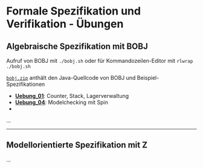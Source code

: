 Formale Spezifikation und Verifikation - Übungen
================================================

## Algebraische Spezifikation mit BOBJ

Aufruf von BOBJ mit `./bobj.sh` oder für Kommandozeilen-Editor mit `rlwrap ./bobj.sh`

[`bobj.zip`](bobj.zip) anthält den Java-Quellcode von BOBJ und Beispiel-Spezifikationen

- [**Uebung_01**](Uebung_01/Uebung_01.pdf): Counter, Stack, Lagerverwaltung
- [**Uebung_04**](Uebung_01/Uebung_04.pdf): Modelchecking mit Spin
- 

...

----

##  Modellorientierte Spezifikation mit Z

...